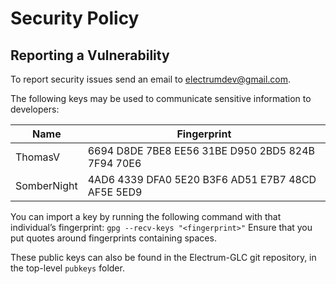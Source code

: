 # Security Policy

## Reporting a Vulnerability

To report security issues send an email to electrumdev@gmail.com.

The following keys may be used to communicate sensitive information to developers:

| Name | Fingerprint |
|------|-------------|
| ThomasV | 6694 D8DE 7BE8 EE56 31BE D950 2BD5 824B 7F94 70E6 |
| SomberNight | 4AD6 4339 DFA0 5E20 B3F6 AD51 E7B7 48CD AF5E 5ED9 |

You can import a key by running the following command with that
individual’s fingerprint: `gpg --recv-keys "<fingerprint>"`
Ensure that you put quotes around fingerprints containing spaces.

These public keys can also be found in the Electrum-GLC git repository,
in the top-level `pubkeys` folder.
